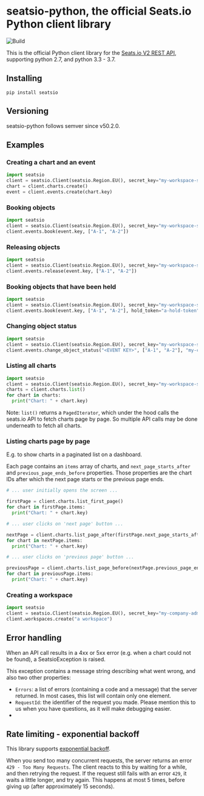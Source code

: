 # seatsio-python, the official Seats.io Python client library

![Build](https://github.com/seatsio/seatsio-python/workflows/Build/badge.svg)

This is the official Python client library for the [Seats.io V2 REST API](https://docs.seats.io/docs/api-overview), supporting python 2.7, and python 3.3 - 3.7. 

## Installing

```
pip install seatsio
```

## Versioning

seatsio-python follows semver since v50.2.0.

## Examples

### Creating a chart and an event

```python
import seatsio
client = seatsio.Client(seatsio.Region.EU(), secret_key="my-workspace-secret-key") # workspace secret key can be found on https://app.seats.io/workspace-settings
chart = client.charts.create()
event = client.events.create(chart.key)
```

### Booking objects

```python
import seatsio
client = seatsio.Client(seatsio.Region.EU(), secret_key="my-workspace-secret-key")
client.events.book(event.key, ["A-1", "A-2"])
```

### Releasing objects

```python
import seatsio
client = seatsio.Client(seatsio.Region.EU(), secret_key="my-workspace-secret-key")
client.events.release(event.key, ["A-1", "A-2"])
```

### Booking objects that have been held

```python
import seatsio
client = seatsio.Client(seatsio.Region.EU(), secret_key="my-workspace-secret-key")
client.events.book(event.key, ["A-1", "A-2"], hold_token="a-hold-token")
```

### Changing object status

```python
import seatsio
client = seatsio.Client(seatsio.Region.EU(), secret_key="my-workspace-secret-key")
client.events.change_object_status("<EVENT KEY>", ["A-1", "A-2"], "my-custom-status")
```

### Listing all charts

```python
import seatsio
client = seatsio.Client(seatsio.Region.EU(), secret_key="my-workspace-secret-key")
charts = client.charts.list()
for chart in charts:
  print("Chart: " + chart.key)
```

Note: `list()` returns a `PagedIterator`, which under the hood calls the seats.io API to fetch charts page by page. So multiple API calls may be done underneath to fetch all charts.

### Listing charts page by page

E.g. to show charts in a paginated list on a dashboard.

Each page contains an `items` array of charts, and `next_page_starts_after` and `previous_page_ends_before` properties. Those properties are the chart IDs after which the next page starts or the previous page ends.

```python
# ... user initially opens the screen ...

firstPage = client.charts.list_first_page()
for chart in firstPage.items:
  print("Chart: " + chart.key)
```

```python
# ... user clicks on 'next page' button ...

nextPage = client.charts.list_page_after(firstPage.next_page_starts_after)
for chart in nextPage.items:
  print("Chart: " + chart.key)
```

```python
# ... user clicks on 'previous page' button ...

previousPage = client.charts.list_page_before(nextPage.previous_page_ends_before)
for chart in previousPage.items:
  print("Chart: " + chart.key)
```

### Creating a workspace

```python
import seatsio
client = seatsio.Client(seatsio.Region.EU(), secret_key="my-company-admin-key")
client.workspaces.create("a workspace")
```

## Error handling

When an API call results in a 4xx or 5xx error (e.g. when a chart could not be found), a SeatsioException is raised.

This exception contains a message string describing what went wrong, and also two other properties:

- `Errors`: a list of errors (containing a code and a message) that the server returned. In most cases, this list will contain only one element.
- `RequestId`: the identifier of the request you made. Please mention this to us when you have questions, as it will make debugging easier.
- 
## Rate limiting - exponential backoff

This library supports [exponential backoff](https://en.wikipedia.org/wiki/Exponential_backoff).

When you send too many concurrent requests, the server returns an error `429 - Too Many Requests`. The client reacts to this by waiting for a while, and then retrying the request.
If the request still fails with an error `429`, it waits a little longer, and try again. This happens at most 5 times, before giving up (after approximately 15 seconds).
